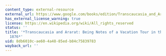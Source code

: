 ```yaml
---
content_type: external-resource
external_url: https://www.google.com/books/edition/Transcaucasia_and_Ararat/Ph47AAAAYAAJ?hl=en&gbpv=1
has_external_license_warning: true
license: https://en.wikipedia.org/wiki/All_rights_reserved
status: ''
title: '*Transcaucasia and Ararat: Being Notes of a Vacation Tour in the Autumn of
  1876*'
uid: 8db6010c-ae60-4a48-85ed-b84c75839783
wayback_url: ''
---
```

